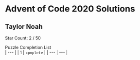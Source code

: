 # Advent of Code 2020 Solutions 

## Taylor Noah

Star Count: 2 / 50  

Puzzle Completion List    
| --- |
| 1   |  `cpmplete` |
| --- | --- |
